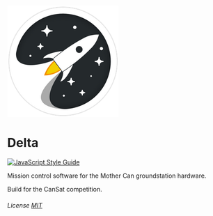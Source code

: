 ![Delta Logo](/lib/icons/png/256x256.png)
# Delta

[![JavaScript Style Guide](https://img.shields.io/badge/code_style-standard-brightgreen.svg)](https://standardjs.com)

Mission control software for the Mother Can groundstation hardware.

Build for the CanSat competition.

###### License [MIT](https://github.com/Stanislascollege-CanSat/Delta/blob/master/LICENSE)
